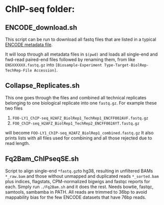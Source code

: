 # ChIP-seq folder:

## ENCODE_download.sh
This script can be run to download all fastq files that are listed in a typical [ENCODE metadata file](https://www.encodeproject.org/metadata/type=Experiment&assay_term_name=ChIP-seq&replicates.library.biosample.donor.organism.scientific_name=Homo+sapiens&biosample_term_name=Karpas-422/metadata.tsv).

It will loop through all metadata files in `$(pwd)` and loads all single-end and fwd-read paired-end files followed by renaming them,
from like `ENSXXXXXX.fastq.gz` into `[Biosample-Experiment Type-Target-BiolRep-TechRep-File Accession]`.


## Collapse_Replicates.sh
This one goes through the files and combined all technical replicates belonging to one biological replicate into one `fastq.gz`.
For example these two files 

1. `FOO-LY1_ChIP-seq_H2AFZ_BiolRep1_TechRep1_ENCFF002AVF.fastq.gz`
2. `FOO_ChIP-seq_H2AFZ_BiolRep1_TechRep2_ENCFF002AYT.fastq.gz`

will become
`FOO-LY1_ChIP-seq_H2AFZ_BiolRep1_combined.fastq.gz`
It also prints lists with all files used for combining and all those rejected due to read length.

## Fq2Bam_ChIPseqSE.sh
Script to align single-end `*fastq.gz`to hg38, resulting in unfiltered BAMs `*_raw.bam` and those without unmapped and duplicated reads `*_sorted.bam` plus indices, flagstats, CPM-normalized bigwigs and fastqc reports for each. Simply run `./Fq2Bam.sh` and it does the rest. Needs bowtie, fastqc, samtools, sambamba in PATH. All reads are trimmed to 36bp to avoid mappability bias for the few ENCODE datasets that have 76bp reads.
